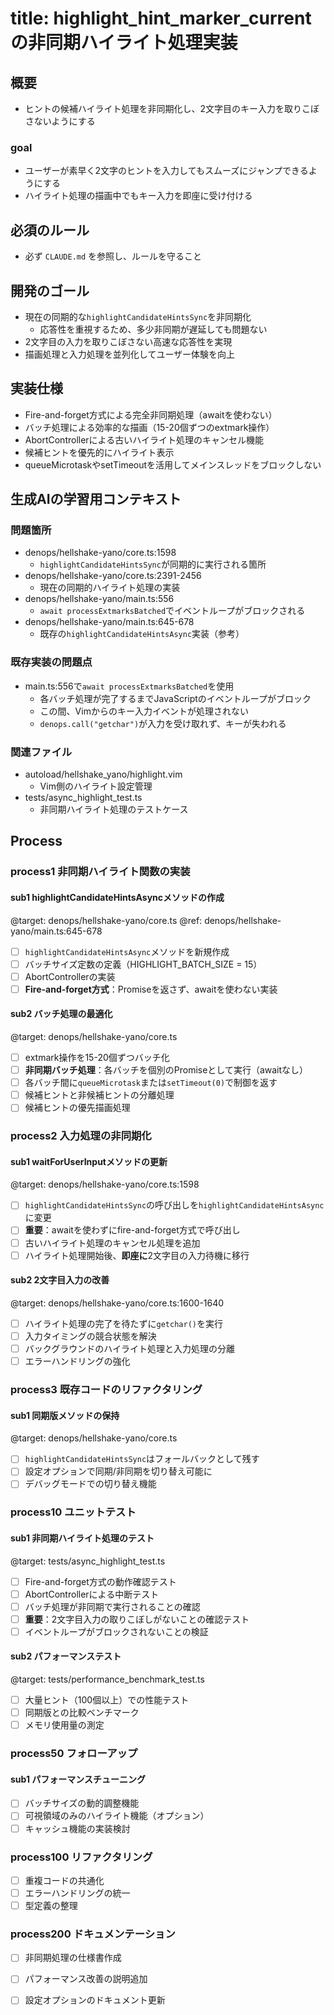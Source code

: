 # title: highlight_hint_marker_currentの非同期ハイライト処理実装

## 概要
- ヒントの候補ハイライト処理を非同期化し、2文字目のキー入力を取りこぼさないようにする

### goal
- ユーザーが素早く2文字のヒントを入力してもスムーズにジャンプできるようにする
- ハイライト処理の描画中でもキー入力を即座に受け付ける

## 必須のルール
- 必ず `CLAUDE.md` を参照し、ルールを守ること

## 開発のゴール
- 現在の同期的な`highlightCandidateHintsSync`を非同期化
  - 応答性を重視するため、多少非同期が遅延しても問題ない
- 2文字目の入力を取りこぼさない高速な応答性を実現
- 描画処理と入力処理を並列化してユーザー体験を向上

## 実装仕様
- Fire-and-forget方式による完全非同期処理（awaitを使わない）
- バッチ処理による効率的な描画（15-20個ずつのextmark操作）
- AbortControllerによる古いハイライト処理のキャンセル機能
- 候補ヒントを優先的にハイライト表示
- queueMicrotaskやsetTimeoutを活用してメインスレッドをブロックしない

## 生成AIの学習用コンテキスト
### 問題箇所
- denops/hellshake-yano/core.ts:1598
  - `highlightCandidateHintsSync`が同期的に実行される箇所
- denops/hellshake-yano/core.ts:2391-2456
  - 現在の同期的ハイライト処理の実装
- denops/hellshake-yano/main.ts:556
  - `await processExtmarksBatched`でイベントループがブロックされる
- denops/hellshake-yano/main.ts:645-678
  - 既存の`highlightCandidateHintsAsync`実装（参考）

### 既存実装の問題点
- main.ts:556で`await processExtmarksBatched`を使用
  - 各バッチ処理が完了するまでJavaScriptのイベントループがブロック
  - この間、Vimからのキー入力イベントが処理されない
  - `denops.call("getchar")`が入力を受け取れず、キーが失われる

### 関連ファイル
- autoload/hellshake_yano/highlight.vim
  - Vim側のハイライト設定管理
- tests/async_highlight_test.ts
  - 非同期ハイライト処理のテストケース

## Process
### process1 非同期ハイライト関数の実装
#### sub1 highlightCandidateHintsAsyncメソッドの作成
@target: denops/hellshake-yano/core.ts
@ref: denops/hellshake-yano/main.ts:645-678
- [ ] `highlightCandidateHintsAsync`メソッドを新規作成
- [ ] バッチサイズ定数の定義（HIGHLIGHT_BATCH_SIZE = 15）
- [ ] AbortControllerの実装
- [ ] **Fire-and-forget方式**：Promiseを返さず、awaitを使わない実装

#### sub2 バッチ処理の最適化
@target: denops/hellshake-yano/core.ts
- [ ] extmark操作を15-20個ずつバッチ化
- [ ] **非同期バッチ処理**：各バッチを個別のPromiseとして実行（awaitなし）
- [ ] 各バッチ間に`queueMicrotask`または`setTimeout(0)`で制御を返す
- [ ] 候補ヒントと非候補ヒントの分離処理
- [ ] 候補ヒントの優先描画処理

### process2 入力処理の非同期化
#### sub1 waitForUserInputメソッドの更新
@target: denops/hellshake-yano/core.ts:1598
- [ ] `highlightCandidateHintsSync`の呼び出しを`highlightCandidateHintsAsync`に変更
- [ ] **重要**：awaitを使わずにfire-and-forget方式で呼び出し
- [ ] 古いハイライト処理のキャンセル処理を追加
- [ ] ハイライト処理開始後、**即座に**2文字目の入力待機に移行

#### sub2 2文字目入力の改善
@target: denops/hellshake-yano/core.ts:1600-1640
- [ ] ハイライト処理の完了を待たずに`getchar()`を実行
- [ ] 入力タイミングの競合状態を解決
- [ ] バックグラウンドのハイライト処理と入力処理の分離
- [ ] エラーハンドリングの強化

### process3 既存コードのリファクタリング
#### sub1 同期版メソッドの保持
@target: denops/hellshake-yano/core.ts
- [ ] `highlightCandidateHintsSync`はフォールバックとして残す
- [ ] 設定オプションで同期/非同期を切り替え可能に
- [ ] デバッグモードでの切り替え機能

### process10 ユニットテスト
#### sub1 非同期ハイライト処理のテスト
@target: tests/async_highlight_test.ts
- [ ] Fire-and-forget方式の動作確認テスト
- [ ] AbortControllerによる中断テスト
- [ ] バッチ処理が非同期で実行されることの確認
- [ ] **重要**：2文字目入力の取りこぼしがないことの確認テスト
- [ ] イベントループがブロックされないことの検証

#### sub2 パフォーマンステスト
@target: tests/performance_benchmark_test.ts
- [ ] 大量ヒント（100個以上）での性能テスト
- [ ] 同期版との比較ベンチマーク
- [ ] メモリ使用量の測定

### process50 フォローアップ
#### sub1 パフォーマンスチューニング
- [ ] バッチサイズの動的調整機能
- [ ] 可視領域のみのハイライト機能（オプション）
- [ ] キャッシュ機能の実装検討

### process100 リファクタリング
- [ ] 重複コードの共通化
- [ ] エラーハンドリングの統一
- [ ] 型定義の整理

### process200 ドキュメンテーション
- [ ] 非同期処理の仕様書作成
- [ ] パフォーマンス改善の説明追加
- [ ] 設定オプションのドキュメント更新

